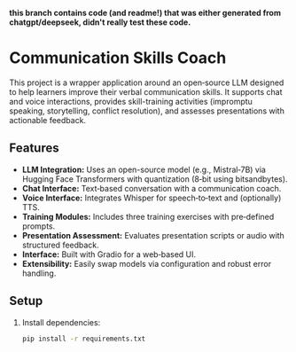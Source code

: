 **this branch contains code (and readme!) that was either generated from chatgpt/deepseek, didn't really test these code.**

# Communication Skills Coach

This project is a wrapper application around an open‑source LLM designed to help learners improve their verbal communication skills. It supports chat and voice interactions, provides skill-training activities (impromptu speaking, storytelling, conflict resolution), and assesses presentations with actionable feedback.

## Features
- **LLM Integration:** Uses an open-source model (e.g., Mistral‑7B) via Hugging Face Transformers with quantization (8‑bit using bitsandbytes).
- **Chat Interface:** Text‑based conversation with a communication coach.
- **Voice Interface:** Integrates Whisper for speech‑to‑text and (optionally) TTS.
- **Training Modules:** Includes three training exercises with pre‑defined prompts.
- **Presentation Assessment:** Evaluates presentation scripts or audio with structured feedback.
- **Interface:** Built with Gradio for a web‑based UI.
- **Extensibility:** Easily swap models via configuration and robust error handling.

## Setup
1. Install dependencies:
   ```bash
   pip install -r requirements.txt

